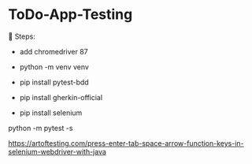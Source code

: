 # ToDo-App-Testing



:hammer:	Steps:

- add chromedriver 87
- python -m venv venv

- pip install pytest-bdd

- pip install gherkin-official

- pip install selenium

  

python -m pytest -s

https://artoftesting.com/press-enter-tab-space-arrow-function-keys-in-selenium-webdriver-with-java
